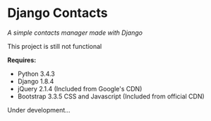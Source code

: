 # Django Contacts
_A simple contacts manager made with Django_

This project is still not functional

**Requires:**
  * Python 3.4.3
  * Django 1.8.4
  * jQuery 2.1.4 (Included from Google's CDN)
  * Bootstrap 3.3.5 CSS and Javascript (Included from official CDN)

Under development...
